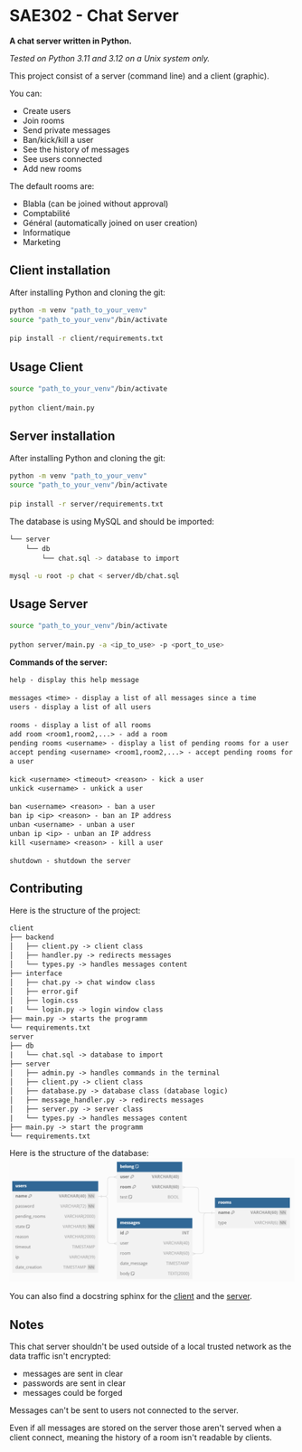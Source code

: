 # SAE302 - Chat Server

**A chat server written in Python.**

*Tested on Python 3.11 and 3.12 on a Unix system only.*

This project consist of a server (command line) and a client (graphic).

You can:
* Create users
* Join rooms
* Send private messages
* Ban/kick/kill a user
* See the history of messages
* See users connected
* Add new rooms

The default rooms are:
* Blabla (can be joined without approval)
* Comptabilité
* Général (automatically joined on user creation)
* Informatique
* Marketing

## Client installation

After installing Python and cloning the git:

```bash
python -m venv "path_to_your_venv"
source "path_to_your_venv"/bin/activate

pip install -r client/requirements.txt
```

## Usage Client
```bash
source "path_to_your_venv"/bin/activate

python client/main.py
```

## Server installation

After installing Python and cloning the git:

```bash
python -m venv "path_to_your_venv"
source "path_to_your_venv"/bin/activate

pip install -r server/requirements.txt
```
The database is using MySQL and should be imported:
```bash
└── server
    └── db
        └── chat.sql -> database to import
```
```bash
mysql -u root -p chat < server/db/chat.sql
```


## Usage Server
```bash
source "path_to_your_venv"/bin/activate

python server/main.py -a <ip_to_use> -p <port_to_use>
```
**Commands of the server:**
```
help - display this help message

messages <time> - display a list of all messages since a time
users - display a list of all users

rooms - display a list of all rooms
add room <room1,room2,...> - add a room
pending rooms <username> - display a list of pending rooms for a user
accept pending <username> <room1,room2,...> - accept pending rooms for a user

kick <username> <timeout> <reason> - kick a user
unkick <username> - unkick a user

ban <username> <reason> - ban a user
ban ip <ip> <reason> - ban an IP address
unban <username> - unban a user
unban ip <ip> - unban an IP address
kill <username> <reason> - kill a user

shutdown - shutdown the server
```

## Contributing

Here is the structure of the project:
```
client
├── backend
│   ├── client.py -> client class
│   ├── handler.py -> redirects messages
│   └── types.py -> handles messages content
├── interface
│   ├── chat.py -> chat window class
│   ├── error.gif
│   ├── login.css
|   └── login.py -> login window class
├── main.py -> starts the programm
└── requirements.txt
server
├── db
|   └── chat.sql -> database to import
├── server
│   ├── admin.py -> handles commands in the terminal
│   ├── client.py -> client class
│   ├── database.py -> database class (database logic)
│   ├── message_handler.py -> redirects messages
│   ├── server.py -> server class
|   └── types.py -> handles messages content
├── main.py -> start the programm
└── requirements.txt   
```

Here is the structure of the database:
![dbdiagram](https://github.com/basilelt/SAE302/blob/main/docs/sql/dbdiagram.png?raw=true)

You can also find a docstring sphinx for the [client](https://basilelt.github.io/SAE302/client/) and the [server](https://basilelt.github.io/SAE302/server/).

## Notes
This chat server shouldn't be used outside of a local trusted network as the data traffic isn't encrypted:
* messages are sent in clear
* passwords are sent in clear
* messages could be forged


Messages can't be sent to users not connected to the server.

Even if all messages are stored on the server those aren't served when a client connect, meaning the history of a room isn't readable by clients.

